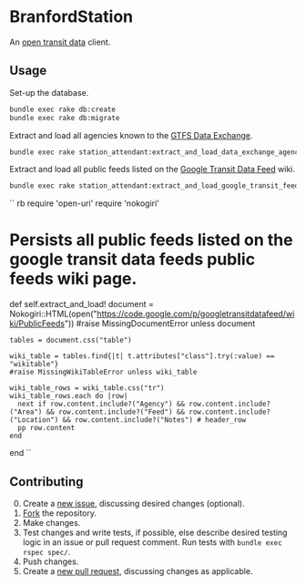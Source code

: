 # BranfordStation

An [open transit data](https://developers.google.com/transit/gtfs/) client.

## Usage

Set-up the database.
``` sh
bundle exec rake db:create
bundle exec rake db:migrate
```

Extract and load all agencies known to the [GTFS Data Exchange](http://www.gtfs-data-exchange.com/).
``` sh
bundle exec rake station_attendant:extract_and_load_data_exchange_agencies
```

Extract and load all public feeds listed on the [Google Transit Data Feed](https://code.google.com/p/googletransitdatafeed/wiki/PublicFeeds) wiki.
``` sh
bundle exec rake station_attendant:extract_and_load_google_transit_feed_agencies
```

`` rb
  require 'open-uri'
  require 'nokogiri'
  # Persists all public feeds listed on the google transit data feeds public feeds wiki page.
  def self.extract_and_load!
    document = Nokogiri::HTML(open("https://code.google.com/p/googletransitdatafeed/wiki/PublicFeeds"))
    #raise MissingDocumentError unless document

    tables = document.css("table")

    wiki_table = tables.find{|t| t.attributes["class"].try(:value) == "wikitable"}
    #raise MissingWikiTableError unless wiki_table

    wiki_table_rows = wiki_table.css("tr")
    wiki_table_rows.each do |row|
      next if row.content.include?("Agency") && row.content.include?("Area") && row.content.include?("Feed") && row.content.include?("Location") && row.content.include?("Notes") # header_row
      pp row.content
    end
  end
``

## Contributing

0. Create a [new issue](https://github.com/s2t2/branford_station/issues/new), discussing desired changes (optional).
1. [Fork](https://github.com/s2t2/branford_station/fork) the repository.
2. Make changes.
3. Test changes and write tests, if possible, else describe desired testing logic in an issue or pull request comment. Run tests with `bundle exec rspec spec/`.
4. Push changes.
5. Create a [new pull request](https://github.com/s2t2/branford_station/compare/), discussing changes as applicable.
